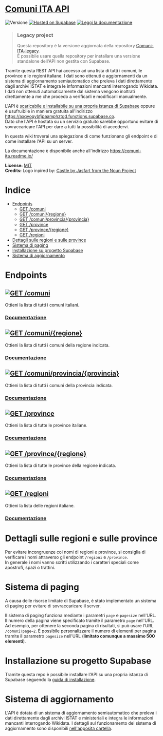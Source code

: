 # [Comuni ITA API](https://comuni-ita.readme.io/)
![Versione](https://img.shields.io/github/v/release/Samurai016/Comuni-ITA?style=flat-square&label=versione)
[![Hosted on Supabase](https://img.shields.io/badge/Hosted%20on%20Supabase-passing?style=flat-square&logo=supabase&labelColor=1c1c1c&color=1c1c1c)](https://axqvoqvbfjpaamphztgd.functions.supabase.co)
[![Leggi la documentazione](https://img.shields.io/badge/Leggi%20la%20documentazione-passing?style=flat-square&logo=Read%20the%20Docs&labelColor=8CA1AF&color=8CA1AF&logoColor=white)](https://comuni-ita.readme.io/)

> ### Legacy project
> Questa repository è la versione aggiornata della repository [Comuni-ITA-legacy](https://github.com/Samurai016/Comuni-ITA-legacy).  
> È possibile usare quella repository per installare una versione standalone dell'API non gestita con Supabase.

Tramite questa REST API hai accesso ad una lista di tutti i comuni, le province e le regioni italiane. I dati sono ottenuti e aggiornamenti da un sistema di aggiornamento semiautomatico che preleva i dati direttamente dagli archivi ISTAT e integra le informazioni mancanti interrogando Wikidata.  
I dati non ottenuti automaticamente dal sistema vengono inoltrati direttamente a me che procedo a verificarli e modificarli manualmente.  

L'API è [scaricabile e installabile su una propria istanza di Supabase](https://github.com/Samurai016/Comuni-ITA/blob/master/setup) oppure è usufruibile in maniera gratuita all'indirizzo https://axqvoqvbfjpaamphztgd.functions.supabase.co.  
Dato che l'API è hostata su un servizio gratuito sarebbe opportuno evitare di sovraccaricare l'API per dare a tutti la possibilità di accedervi.  

In questa wiki troverai una spiegazione di come funzionano gli endpoint e di come installare l'API su un server.  

La documentazione è disponibile anche all'indirizzo https://comuni-ita.readme.io/ 

**License:** [MIT](https://opensource.org/licenses/MIT)  
**Credits:** Logo inpired by: [Castle by Jasfart from the Noun Project](https://thenounproject.com/omataloon/)

# Indice

- [Endpoints](#endpoints)
  - [GET /comuni](#-comuni)
  - [GET /comuni/{regione}](#-comuniregione)
  - [GET /comuni/provincia/{provincia}](#-comuniprovinciaprovincia)
  - [GET /province](#-province)
  - [GET /province/{regione}](#-provinceregione)
  - [GET /regioni](#-regioni)
- [Dettagli sulle regioni e sulle province](#dettagli-sulle-regioni-e-sulle-province)
- [Sistema di paging](#sistema-di-paging)
- [Installazione su progetto Supabase](#installazione-su-progetto-supabase)
- [Sistema di aggiornamento](#sistema-di-aggiornamento)

# Endpoints

## [![GET](https://img.shields.io/static/v1?label=%20&message=GET&color=187bdf&style=flat-square) /comuni](https://axqvoqvbfjpaamphztgd.functions.supabase.co/comuni)

Ottieni la lista di tutti i comuni italiani.

### [Documentazione](https://comuni-ita.readme.io/reference/comuni-1)

## [![GET](https://img.shields.io/static/v1?label=%20&message=GET&color=187bdf&style=flat-square) /comuni/{regione}](https://axqvoqvbfjpaamphztgd.functions.supabase.co/comuni/trentino%20alto%20adige)

Ottieni la lista di tutti i comuni della regione indicata.

### [Documentazione](https://comuni-ita.readme.io/reference/comuni-regione)

## [![GET](https://img.shields.io/static/v1?label=%20&message=GET&color=187bdf&style=flat-square) /comuni/provincia/{provincia}](https://axqvoqvbfjpaamphztgd.functions.supabase.co/comuni/provincia/bolzano)

Ottieni la lista di tutti i comuni della provincia indicata.

### [Documentazione](https://comuni-ita.readme.io/reference/comuni-provincia)

## [![GET](https://img.shields.io/static/v1?label=%20&message=GET&color=187bdf&style=flat-square) /province](https://axqvoqvbfjpaamphztgd.functions.supabase.co/province)

Ottieni la lista di tutte le province italiane.

### [Documentazione](https://comuni-ita.readme.io/reference/province-1)

## [![GET](https://img.shields.io/static/v1?label=%20&message=GET&color=187bdf&style=flat-square) /province/{regione}](https://axqvoqvbfjpaamphztgd.functions.supabase.co/province/trentino%20alto%20adige)

Ottieni la lista di tutte le province della regione indicata.

### [Documentazione](https://comuni-ita.readme.io/reference/province-regione)

## [![GET](https://img.shields.io/static/v1?label=%20&message=GET&color=187bdf&style=flat-square) /regioni](https://axqvoqvbfjpaamphztgd.functions.supabase.co/regioni)

Ottieni la lista delle regioni italiane.

### [Documentazione](https://comuni-ita.readme.io/reference/regioni-1)

# Dettagli sulle regioni e sulle province

Per evitare incongruenze coi nomi di regioni e province, si consiglia di verificare i nomi attraverso gli endpoint `/regioni` e `/province`.  \
In generale i nomi vanno scritti utilizzando i caratteri speciali come apostrofi, spazi o trattini.

# Sistema di paging

A causa delle risorse limitate di Supabase, è stato implementato un sistema di paging per evitare di sovraccaricare il server.   

Il sistema di paging funziona mediante i parametri `page` e `pagesize` nell'URL.  
Il numero della pagina viene specificato tramite il parametro `page` nell'URL. Ad esempio, per ottenere la seconda pagina di risultati, si può usare l'URL `/comuni?page=2`.
È possibile personalizzare il numero di elementi per pagina tramite il parametro `pagesize` nell'URL (**limitato comunque a massimo 500 elementi**).  

# Installazione su progetto Supabase
Tramite questa repo è possibile installare l'API su una propria istanza di Supabase seguendo la [guida di installazione](https://github.com/Samurai016/Comuni-ITA/blob/master/setup).

# Sistema di aggiornamento
L'API è dotata di un sistema di aggiornamento semiautomatico che preleva i dati direttamente dagli archivi ISTAT e ministeriali e integra le informazioni mancanti interrogando Wikidata.
I dettagli sul funzionamento del sistema di aggiornamento sono disponibili [nell'apposita cartella](https://github.com/Samurai016/Comuni-ITA/blob/master/updater).

